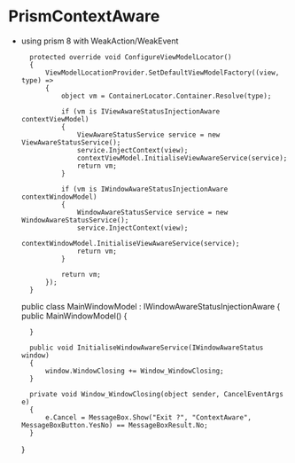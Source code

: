 # PrismContextAware
- using prism 8 with WeakAction/WeakEvent

        protected override void ConfigureViewModelLocator()
        {
            ViewModelLocationProvider.SetDefaultViewModelFactory((view, type) =>
            {
                object vm = ContainerLocator.Container.Resolve(type);

                if (vm is IViewAwareStatusInjectionAware contextViewModel)
                {
                    ViewAwareStatusService service = new ViewAwareStatusService();
                    service.InjectContext(view);
                    contextViewModel.InitialiseViewAwareService(service);
                    return vm;
                }

                if (vm is IWindowAwareStatusInjectionAware contextWindowModel)
                {
                    WindowAwareStatusService service = new WindowAwareStatusService();
                    service.InjectContext(view);
                    contextWindowModel.InitialiseViewAwareService(service);
                    return vm;
                }

                return vm;
            });
        }


    public class MainWindowModel : IWindowAwareStatusInjectionAware
    {
        public MainWindowModel()
        {

        }

        public void InitialiseWindowAwareService(IWindowAwareStatus window)
        {
            window.WindowClosing += Window_WindowClosing;
        }

        private void Window_WindowClosing(object sender, CancelEventArgs e)
        {
            e.Cancel = MessageBox.Show("Exit ?", "ContextAware", MessageBoxButton.YesNo) == MessageBoxResult.No;
        }
    }
